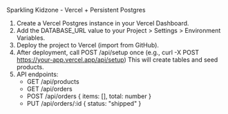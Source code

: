 Sparkling Kidzone - Vercel + Persistent Postgres

1. Create a Vercel Postgres instance in your Vercel Dashboard.
2. Add the DATABASE_URL value to your Project > Settings > Environment Variables.
3. Deploy the project to Vercel (import from GitHub).
4. After deployment, call POST /api/setup once (e.g., curl -X POST https://your-app.vercel.app/api/setup)
   This will create tables and seed products.
5. API endpoints:
   - GET /api/products
   - GET /api/orders
   - POST /api/orders  { items: [], total: number }
   - PUT /api/orders/:id  { status: "shipped" }